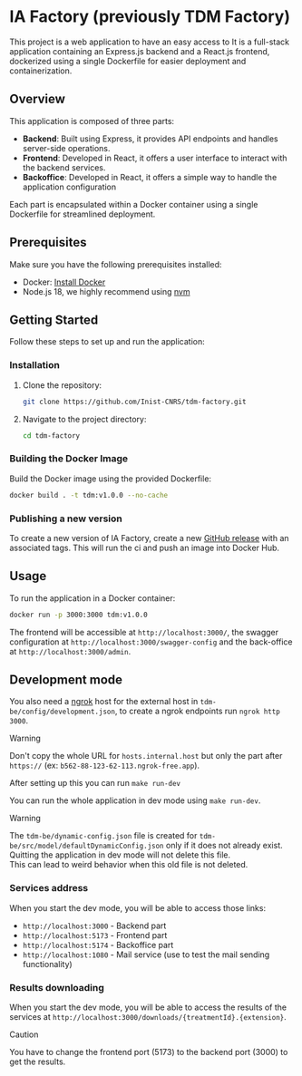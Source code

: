 # IA Factory (previously TDM Factory)

This project is a web application to have an easy access to
It is a full-stack application containing an Express.js backend and a React.js frontend, dockerized using a single
Dockerfile for easier deployment and containerization.

## Overview

This application is composed of three parts:

- **Backend**: Built using Express, it provides API endpoints and handles server-side operations.
- **Frontend**: Developed in React, it offers a user interface to interact with the backend services.
- **Backoffice**: Developed in React, it offers a simple way to handle the application configuration

Each part is encapsulated within a Docker container using a single Dockerfile for streamlined deployment.

## Prerequisites

Make sure you have the following prerequisites installed:

- Docker: [Install Docker](https://docs.docker.com/get-docker/)
- Node.js 18, we highly recommend using [nvm](https://github.com/nvm-sh/nvm)

## Getting Started

Follow these steps to set up and run the application:

### Installation

1. Clone the repository:

   ```bash
   git clone https://github.com/Inist-CNRS/tdm-factory.git
   ```

2. Navigate to the project directory:

   ```bash
   cd tdm-factory
   ```

### Building the Docker Image

Build the Docker image using the provided Dockerfile:

```bash
docker build . -t tdm:v1.0.0 --no-cache
```

### Publishing a new version

To create a new version of IA Factory, create a new
[GitHub release](https://github.com/Inist-CNRS/tdm-factory/releases/new) with an associated tags.
This will run the ci and push an image into Docker Hub.

## Usage

To run the application in a Docker container:

```bash
docker run -p 3000:3000 tdm:v1.0.0
```

The frontend will be accessible at `http://localhost:3000/`, the swagger configuration
at `http://localhost:3000/swagger-config` and the back-office at `http://localhost:3000/admin`.

## Development mode

You also need a [ngrok](https://ngrok.com/) host for the external host in `tdm-be/config/development.json`,
to create a ngrok endpoints run `ngrok http 3000`.

> [!WARNING]  
> Don't copy the whole URL for `hosts.internal.host` but only the part after
> `https://` (ex: `b562-88-123-62-113.ngrok-free.app`).  

After setting up this you can run `make run-dev`

You can run the whole application in dev mode using `make run-dev`.

> [!WARNING]  
> The `tdm-be/dynamic-config.json` file is created for
> `tdm-be/src/model/defaultDynamicConfig.json` only if it does not already
> exist.  
> Quitting the application in dev mode will not delete this file.  
> This can lead to weird behavior when this old file is not deleted.  

### Services address

When you start the dev mode, you will be able to access those links:

- `http://localhost:3000` - Backend part
- `http://localhost:5173` - Frontend part
- `http://localhost:5174` - Backoffice part
- `http://localhost:1080` - Mail service (use to test the mail sending functionality)

### Results downloading

When you start the dev mode, you will be able to access the results of the services
at `http://localhost:3000/downloads/{treatmentId}.{extension}`.

> [!CAUTION]  
> You have to change the frontend port (5173) to the backend port (3000) to get
> the results.
